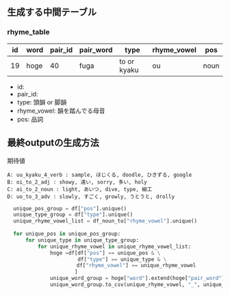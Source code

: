 

## 生成する中間テーブル
### rhyme_table

|id|word|pair_id|pair_word|type|rhyme_vowel|pos|
|----|----|----|----|----|----|----|
|19|hoge|40|fuga|to or kyaku|ou|noun|

* id:
* pair_id:
* type: 頭韻 or 脚韻
* rhyme_vowel: 韻を踏んでる母音
* pos: 品詞

## 最終outputの生成方法

期待値
```buildoutcfg
A: uu_kyaku_4_verb : sample, ほじくる, doodle, ひきずる, google
B: oi_to_2_adj : showy, 遠い, sorry, 多い, holy
C: ai_to_2_noun : light, あいつ, dive, type, 細工
D: uo_to_3_adv : slowly, すごく, growly, うとうと, drolly
```

```python
  unique_pos_group = df["pos"].unique()
  unique_type_group = df["type"].unique()
  unique_rhyme_vowel_list = df_noun_to["rhyme_vowel"].unique()
  
  for unique_pos in unique_pos_group:
      for unique_type in unique_type_group:
          for unique_rhyme_vowel in unique_rhyme_vowel_list:
              hoge =df[df["pos"] == unique_pos & \
                       df["type"] == unique_type & \
    　　　　　　　       df["rhyme_vowel"] == unique_rhyme_vowel
                      ]
              unique_word_group = hoge["word"].extend(hoge["pair_word"]).unique()
              unique_word_group.to_csv(unique_rhyme_vowel, "_", unique_type, "_", unique_pos, ".csv", )
```
